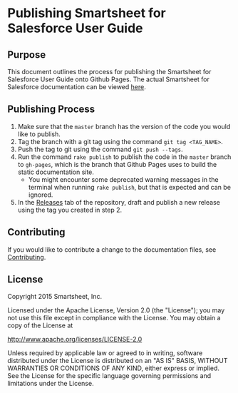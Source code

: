 # Publishing Smartsheet for Salesforce User Guide

## Purpose

This document outlines the process for publishing the Smartsheet for Salesforce User Guide onto Github Pages. The actual Smartsheet for Salesforce documentation can be viewed [here](http://smartsheet-platform.github.io/sfdc-docs). 

## Publishing Process
1. Make sure that the `master` branch has the version of the code you would like to publish. 
2. Tag the branch with a git tag using the command `git tag <TAG_NAME>`.
3. Push the tag to git using the command `git push --tags`. 
4. Run the command `rake publish` to publish the code in the `master` branch to `gh-pages`, which is the branch that Github Pages uses to build the static documentation site. 
   * You might encounter some deprecated warning messages in the terminal when running `rake publish`, but that is expected and can be ignored. 
5. In the [Releases](https://github.com/smartsheet-platform/sfdc-docs/releases) tab of the repository, draft and publish a new release using the tag you created in step 2. 

## Contributing
If you would like to contribute a change to the documentation files, see [Contributing](CONTRIBUTING.md).

## License

Copyright 2015 Smartsheet, Inc.

Licensed under the Apache License, Version 2.0 (the
"License"); you may not use this file except in compliance
with the License. You may obtain a copy of the License at

http://www.apache.org/licenses/LICENSE-2.0

Unless required by applicable law or agreed to in writing,
software distributed under the License is distributed on an
"AS IS" BASIS, WITHOUT WARRANTIES OR CONDITIONS OF ANY KIND,
either express or implied. See the License for the specific
language governing permissions and limitations under the
License.

